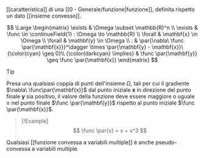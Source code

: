 [[caratteristica]] di una [[0 - Generale/funzione|funzione]], definita rispetto un dato [[insieme convesso]].

$$
\Large
\begin{matrix}
	\exists & \Omega \subset \mathbb{R}^n \\
	\exists & \func \in \continueField{1} : \Omega \to \mathbb{R} \\
	\forall & \mathbf{x} \in \Omega \\
	\forall & \mathbf{y} \in \Omega \\
	: & 
	\par{\nabla\ \func \par{\mathbf{x}}}^\dagger \times \par{\mathbf{y} - \mathbf{x}}\ {\color{cyan} \geq 0}\\
	{\color{darkcyan} \implies} & \func \par{\mathbf{y}} \geq \func \par{\mathbf{x}}
\end{matrix}
$$

> [!Tip]
> Presa una qualsiasi coppia di punti dell'insieme $\Omega$, tali per cui il gradiente $\nabla\ \func\par{\mathbf{x}}$ dal punto iniziale $\mathbf{x}$ in direzione del punto finale $\mathbf{y}$ sia positivo, il valore della funzione deve essere maggiore o uguale $\geq$ nel punto finale $\func \par{\mathbf{y}}$ rispetto al punto iniziale $\func \par{\mathbf{x}}$.

> [!Example]
> $$
> \func \par{x} = x + x^3
> $$

Qualsiasi [[funzione convessa a variabili multiple]] è anche pseudo-convessa a variabili multiple.
